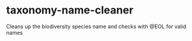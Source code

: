 taxonomy-name-cleaner
=====================

Cleans up the biodiversity species name and checks with @EOL for valid names

